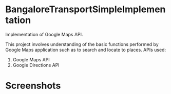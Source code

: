 # BangaloreTransportSimpleImplementation
Implementation of Google Maps API.

This project involves understanding of the basic functions performed by Google Maps application such as to search and locate to places. 
APIs used:<br/>
1. Google Maps API <br/>
2. Google Directions API <br/>

# Screenshots
